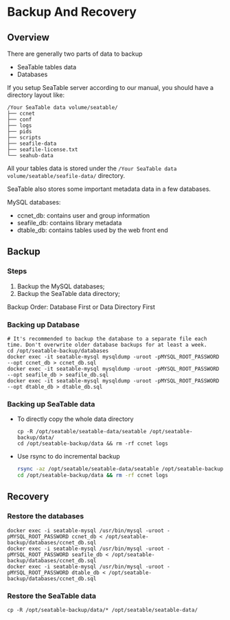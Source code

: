 # Backup And Recovery

## Overview

There are generally two parts of data to backup

* SeaTable tables data
* Databases

If you setup SeaTable server according to our manual, you should have a directory layout like:

```
/Your SeaTable data volume/seatable/
├── ccnet
├── conf
├── logs
├── pids
├── scripts
├── seafile-data
├── seafile-license.txt
└── seahub-data

```

All your tables data is stored under the `/Your SeaTable data volume/seatable/seafile-data/` directory.

SeaTable also stores some important metadata data in a few databases. 

MySQL databases:

* ccnet_db: contains user and group information
* seafile_db: contains library metadata
* dtable_db: contains tables used by the web front end

## Backup

### Steps

1. Backup the MySQL databases;
2. Backup the SeaTable data directory;

Backup Order: Database First or Data Directory First

### Backing up Database

```
# It's recommended to backup the database to a separate file each time. Don't overwrite older database backups for at least a week.
cd /opt/seatable-backup/databases
docker exec -it seatable-mysql mysqldump -uroot -pMYSQL_ROOT_PASSWORD --opt ccnet_db > ccnet_db.sql
docker exec -it seatable-mysql mysqldump -uroot -pMYSQL_ROOT_PASSWORD --opt seafile_db > seafile_db.sql
docker exec -it seatable-mysql mysqldump -uroot -pMYSQL_ROOT_PASSWORD --opt dtable_db > dtable_db.sql

```

### Backing up SeaTable data

* To directly copy the whole data directory

  ```
  cp -R /opt/seatable/seatable-data/seatable /opt/seatable-backup/data/
  cd /opt/seatable-backup/data && rm -rf ccnet logs

  ```

* Use rsync to do incremental backup

  ```bash
  rsync -az /opt/seatable/seatable-data/seatable /opt/seatable-backup/data/
  cd /opt/seatable-backup/data && rm -rf ccnet logs

  ```

## Recovery

### Restore the databases

```
docker exec -i seatable-mysql /usr/bin/mysql -uroot -pMYSQL_ROOT_PASSWORD ccnet_db < /opt/seatable-backup/databases/ccnet_db.sql
docker exec -i seatable-mysql /usr/bin/mysql -uroot -pMYSQL_ROOT_PASSWORD seafile_db < /opt/seatable-backup/databases/ccnet_db.sql
docker exec -i seatable-mysql /usr/bin/mysql -uroot -pMYSQL_ROOT_PASSWORD dtable_db < /opt/seatable-backup/databases/ccnet_db.sql

```

### Restore the SeaTable data

```
cp -R /opt/seatable-backup/data/* /opt/seatable/seatable-data/

```


